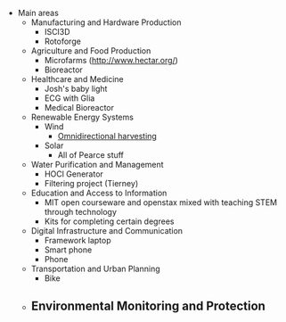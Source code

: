 - Main areas
	- Manufacturing and Hardware Production
		- ISCI3D
		- Rotoforge
	- Agriculture and Food Production
		- Microfarms (http://www.hectar.org/)
		- Bioreactor
	- Healthcare and Medicine
		- Josh's baby light
		- ECG with Glia
		- Medical Bioreactor
	- Renewable Energy Systems
		- Wind
			- [Omnidirectional harvesting](https://www.sciencedirect.com/science/article/pii/S1369702123003486)
		- Solar
			- All of Pearce stuff
	- Water Purification and Management
		- HOCl Generator
		- Filtering project (Tierney)
	- Education and Access to Information
		- MIT open courseware and openstax mixed with teaching STEM through technology
		- Kits for completing certain degrees
	- Digital Infrastructure and Communication
		- Framework laptop
		- Smart phone
		- Phone
	- Transportation and Urban Planning
		- Bike
	- Environmental Monitoring and Protection
		-